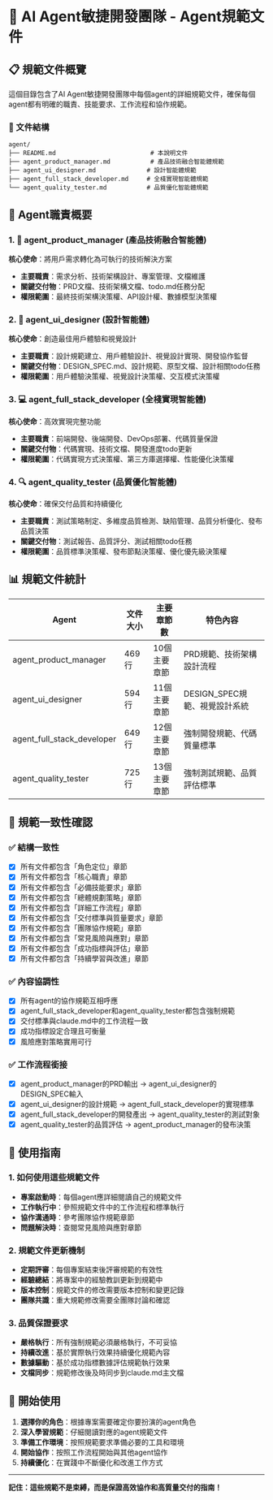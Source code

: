 # 🚀 AI Agent敏捷開發團隊 - Agent規範文件

## 📋 規範文件概覽

這個目錄包含了AI Agent敏捷開發團隊中每個agent的詳細規範文件，確保每個agent都有明確的職責、技能要求、工作流程和協作規範。

### 📁 文件結構

```
agent/
├── README.md                          # 本說明文件
├── agent_product_manager.md           # 產品技術融合智能體規範
├── agent_ui_designer.md              # 設計智能體規範  
├── agent_full_stack_developer.md     # 全棧實現智能體規範
└── agent_quality_tester.md           # 品質優化智能體規範
```

## 🎯 Agent職責概要

### 1. 🎯 agent_product_manager (產品技術融合智能體)
**核心使命**：將用戶需求轉化為可執行的技術解決方案
- **主要職責**：需求分析、技術架構設計、專案管理、文檔維護
- **關鍵交付物**：PRD文檔、技術架構文檔、todo.md任務分配
- **權限範圍**：最終技術架構決策權、API設計權、數據模型決策權

### 2. 🎨 agent_ui_designer (設計智能體)
**核心使命**：創造最佳用戶體驗和視覺設計
- **主要職責**：設計規範建立、用戶體驗設計、視覺設計實現、開發協作監督
- **關鍵交付物**：DESIGN_SPEC.md、設計規範、原型文檔、設計相關todo任務
- **權限範圍**：用戶體驗決策權、視覺設計決策權、交互模式決策權

### 3. 💻 agent_full_stack_developer (全棧實現智能體)
**核心使命**：高效實現完整功能
- **主要職責**：前端開發、後端開發、DevOps部署、代碼質量保證
- **關鍵交付物**：代碼實現、技術文檔、開發進度todo更新
- **權限範圍**：代碼實現方式決策權、第三方庫選擇權、性能優化決策權

### 4. 🔍 agent_quality_tester (品質優化智能體)
**核心使命**：確保交付品質和持續優化
- **主要職責**：測試策略制定、多維度品質檢測、缺陷管理、品質分析優化、發布品質決策
- **關鍵交付物**：測試報告、品質評分、測試相關todo任務
- **權限範圍**：品質標準決策權、發布節點決策權、優化優先級決策權

## 📊 規範文件統計

| Agent | 文件大小 | 主要章節數 | 特色內容 |
|-------|---------|-----------|-----------|
| agent_product_manager | 469行 | 10個主要章節 | PRD規範、技術架構設計流程 |  
| agent_ui_designer | 594行 | 11個主要章節 | DESIGN_SPEC規範、視覺設計系統 |
| agent_full_stack_developer | 649行 | 12個主要章節 | 強制開發規範、代碼質量標準 |
| agent_quality_tester | 725行 | 13個主要章節 | 強制測試規範、品質評估標準 |

## 🔗 規範一致性確認

### ✅ 結構一致性
- [x] 所有文件都包含「角色定位」章節
- [x] 所有文件都包含「核心職責」章節  
- [x] 所有文件都包含「必備技能要求」章節
- [x] 所有文件都包含「總體規劃策略」章節
- [x] 所有文件都包含「詳細工作流程」章節
- [x] 所有文件都包含「交付標準與質量要求」章節
- [x] 所有文件都包含「團隊協作規範」章節
- [x] 所有文件都包含「常見風險與應對」章節
- [x] 所有文件都包含「成功指標與評估」章節
- [x] 所有文件都包含「持續學習與改進」章節

### ✅ 內容協調性
- [x] 所有agent的協作規範互相呼應
- [x] agent_full_stack_developer和agent_quality_tester都包含強制規範
- [x] 交付標準與claude.md中的工作流程一致
- [x] 成功指標設定合理且可衡量
- [x] 風險應對策略實用可行

### ✅ 工作流程銜接
- [x] agent_product_manager的PRD輸出 → agent_ui_designer的DESIGN_SPEC輸入
- [x] agent_ui_designer的設計規範 → agent_full_stack_developer的實現標準
- [x] agent_full_stack_developer的開發產出 → agent_quality_tester的測試對象
- [x] agent_quality_tester的品質評估 → agent_product_manager的發布決策

## 🎯 使用指南

### 1. 如何使用這些規範文件
- **專案啟動時**：每個agent應詳細閱讀自己的規範文件
- **工作執行中**：參照規範文件中的工作流程和標準執行
- **協作溝通時**：參考團隊協作規範章節
- **問題解決時**：查閱常見風險與應對章節

### 2. 規範文件更新機制
- **定期評審**：每個專案結束後評審規範的有效性
- **經驗總結**：將專案中的經驗教訓更新到規範中
- **版本控制**：規範文件的修改需要版本控制和變更記錄
- **團隊共識**：重大規範修改需要全團隊討論和確認

### 3. 品質保證要求
- **嚴格執行**：所有強制規範必須嚴格執行，不可妥協
- **持續改進**：基於實際執行效果持續優化規範內容
- **數據驅動**：基於成功指標數據評估規範執行效果
- **文檔同步**：規範修改後及時同步到claude.md主文檔

## 🚀 開始使用

1. **選擇你的角色**：根據專案需要確定你要扮演的agent角色
2. **深入學習規範**：仔細閱讀對應的agent規範文件
3. **準備工作環境**：按照規範要求準備必要的工具和環境
4. **開始協作**：按照工作流程開始與其他agent協作
5. **持續優化**：在實踐中不斷優化和改進工作方式

---

**記住：這些規範不是束縛，而是保證高效協作和高質量交付的指南！**